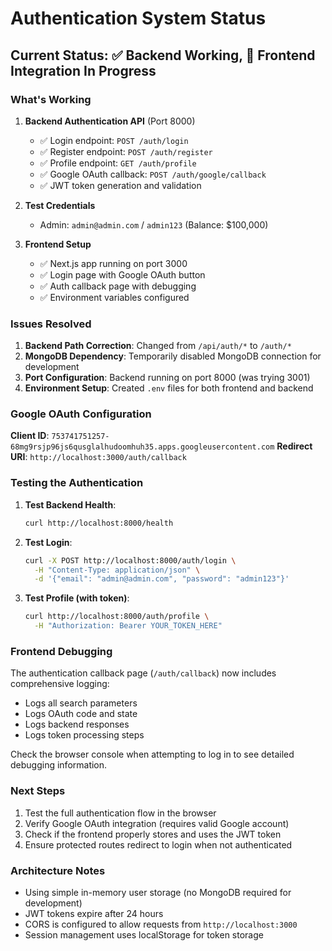 # Authentication System Status

## Current Status: ✅ Backend Working, 🔧 Frontend Integration In Progress

### What's Working

1. **Backend Authentication API** (Port 8000)
   - ✅ Login endpoint: `POST /auth/login`
   - ✅ Register endpoint: `POST /auth/register`
   - ✅ Profile endpoint: `GET /auth/profile`
   - ✅ Google OAuth callback: `POST /auth/google/callback`
   - ✅ JWT token generation and validation

2. **Test Credentials**
   - Admin: `admin@admin.com` / `admin123` (Balance: $100,000)

3. **Frontend Setup**
   - ✅ Next.js app running on port 3000
   - ✅ Login page with Google OAuth button
   - ✅ Auth callback page with debugging
   - ✅ Environment variables configured

### Issues Resolved

1. **Backend Path Correction**: Changed from `/api/auth/*` to `/auth/*`
2. **MongoDB Dependency**: Temporarily disabled MongoDB connection for development
3. **Port Configuration**: Backend running on port 8000 (was trying 3001)
4. **Environment Setup**: Created `.env` files for both frontend and backend

### Google OAuth Configuration

**Client ID**: `753741751257-68mg9rsjp96js6qusglalhudoomhuh35.apps.googleusercontent.com`
**Redirect URI**: `http://localhost:3000/auth/callback`

### Testing the Authentication

1. **Test Backend Health**:
   ```bash
   curl http://localhost:8000/health
   ```

2. **Test Login**:
   ```bash
   curl -X POST http://localhost:8000/auth/login \
     -H "Content-Type: application/json" \
     -d '{"email": "admin@admin.com", "password": "admin123"}'
   ```

3. **Test Profile (with token)**:
   ```bash
   curl http://localhost:8000/auth/profile \
     -H "Authorization: Bearer YOUR_TOKEN_HERE"
   ```

### Frontend Debugging

The authentication callback page (`/auth/callback`) now includes comprehensive logging:
- Logs all search parameters
- Logs OAuth code and state
- Logs backend responses
- Logs token processing steps

Check the browser console when attempting to log in to see detailed debugging information.

### Next Steps

1. Test the full authentication flow in the browser
2. Verify Google OAuth integration (requires valid Google account)
3. Check if the frontend properly stores and uses the JWT token
4. Ensure protected routes redirect to login when not authenticated

### Architecture Notes

- Using simple in-memory user storage (no MongoDB required for development)
- JWT tokens expire after 24 hours
- CORS is configured to allow requests from `http://localhost:3000`
- Session management uses localStorage for token storage 